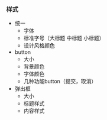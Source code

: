 ### 样式

+ 统一
  + 字体
  + 标准字号（大标题 中标题 小标题）
  + 设计风格颜色
+ button
  - 大小
  - 背景颜色
  - 字体颜色
  - 几种功能button（提交，取消）
+ 弹出框
  - 大小
  - 标题样式
  - 内容样式